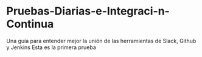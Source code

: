 # Pruebas-Diarias-e-Integraci-n-Continua
Una guía para entender mejor la unión de las herramientas de Slack, Github y Jenkins
Esta es la primera prueba
